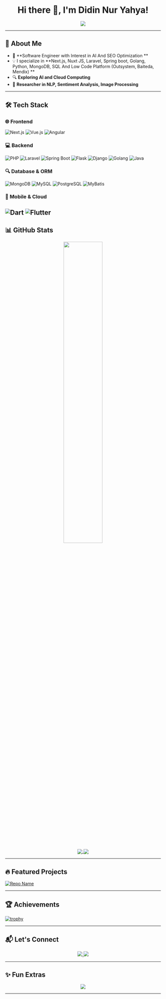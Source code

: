<h1 align="center">Hi there 👋, I'm Didin Nur Yahya!</h1>

<p align="center">
  <img src="https://readme-typing-svg.demolab.com?font=Fira+Code&weight=600&size=22&duration=4000&pause=2000&color=37b6ff&center=true&vCenter=true&multiline=true&width=900&height=90&lines=Software+Engineer+%7C+Manufacture+%7C+Media+%7C+Financial+Technology;Passionate+about+AI%2C+Cloud%2C+and+SEO+Optimization;Building+Scalable+and+Performant+Web+Applications">
</p>


---

## 🚀 About Me  
- 🏢 **Software Engineer with Interest in AI And SEO Optimization **  
- 💡 I specialize in **Next.js, Nuxt JS, Laravel, Spring boot, Golang, Python, MongoDB, SQL And Low Code Platform (Outsystem, Baiteda, Mendix)  **  
- 🔍 **Exploring AI and Cloud Computing**  
- 📝 **Researcher in NLP, Sentiment Analysis, Image Processing**  

---

## 🛠 Tech Stack  

### 🌐 **Frontend**  
![Next.js](https://img.shields.io/badge/-Next.js-000000?style=flat-square&logo=next.js&logoColor=white)
![Vue.js](https://img.shields.io/badge/-Vue.js-4FC08D?style=flat-square&logo=vue.js&logoColor=white)
![Angular](https://img.shields.io/badge/-Angular-DD0031?style=flat-square&logo=angular&logoColor=white)

### 💻 **Backend**  
![PHP](https://img.shields.io/badge/-PHP-777BB4?style=flat-square&logo=php&logoColor=white)
![Laravel](https://img.shields.io/badge/-Laravel-FF2D20?style=flat-square&logo=laravel&logoColor=white)
![Spring Boot](https://img.shields.io/badge/-Spring%20Boot-6DB33F?style=flat-square&logo=spring-boot&logoColor=white)
![Flask](https://img.shields.io/badge/-Flask-000000?style=flat-square&logo=flask&logoColor=white)
![Django](https://img.shields.io/badge/-Django-092E20?style=flat-square&logo=django&logoColor=white)
![Golang](https://img.shields.io/badge/-Golang-00ADD8?style=flat-square&logo=go&logoColor=white)
![Java](https://img.shields.io/badge/-Java-007396?style=flat-square&logo=java&logoColor=white)

### 🔍 **Database & ORM**  
![MongoDB](https://img.shields.io/badge/-MongoDB-47A248?style=flat-square&logo=mongodb&logoColor=white)
![MySQL](https://img.shields.io/badge/-MySQL-4479A1?style=flat-square&logo=mysql&logoColor=white)
![PostgreSQL](https://img.shields.io/badge/-PostgreSQL-336791?style=flat-square&logo=postgresql&logoColor=white)
![MyBatis](https://img.shields.io/badge/-MyBatis-FF5722?style=flat-square&logo=apache&logoColor=white)

### 🚀 **Mobile & Cloud**  
![Dart](https://img.shields.io/badge/-Dart-0175C2?style=flat-square&logo=dart&logoColor=white)
![Flutter](https://img.shields.io/badge/-Flutter-02569B?style=flat-square&logo=flutter&logoColor=white)
---

## 📊 GitHub Stats  

<p align="center">
  <a href="http://github.com/dzoxploit">
    <img width="50%" src="https://github-readme-streak-stats.herokuapp.com/?user=dzoxploit&theme=chartreuse-dark&hide_border=true&border_radius=10&background=000000&fire=DD2727"/>
  </a>
</p>

<p align="center">
  <a href="http://github.com/dzoxploit">
    <img align="center" src="https://github-readme-stats.vercel.app/api?username=dzoxploit&count_private=true&show_icons=true&theme=chartreuse-dark" />
  </a>
  <a href="http://github.com/dzoxploit">
    <img align="center" src="https://github-readme-stats.vercel.app/api/top-langs/?username=dzoxploit&layout=compact&theme=chartreuse-dark&langs_count=8" />
  </a>
</p>

---

## 🔥 Featured Projects  
[![Repo Name](https://github-readme-stats.vercel.app/api/pin/?username=dzoxploit&repo=repo-name&theme=chartreuse-dark)](https://github.com/dzoxploit/repo-name)  

---

## 🏆 Achievements  
[![trophy](https://github-profile-trophy.vercel.app/?username=dzoxploit&theme=onedark)](https://github.com/dzoxploit)

---

## 📬 Let's Connect  
<p align="center">
  <a href="https://www.linkedin.com/in/didin-nur-yahya-63772512b/">
    <img src="https://img.shields.io/badge/-LinkedIn-0077B5?style=for-the-badge&logo=LinkedIn&logoColor=white" />
  </a>
  <a href="mailto:didinnuryahya@gmail.com">
    <img src="https://img.shields.io/badge/Gmail-D14836?style=for-the-badge&logo=gmail&logoColor=white" />
  </a>
</p>

---

## ✨ Fun Extras  
<p align="center">
  <img src="https://quotes-github-readme.vercel.app/api?type=horizontal&theme=dark">
</p>

---

